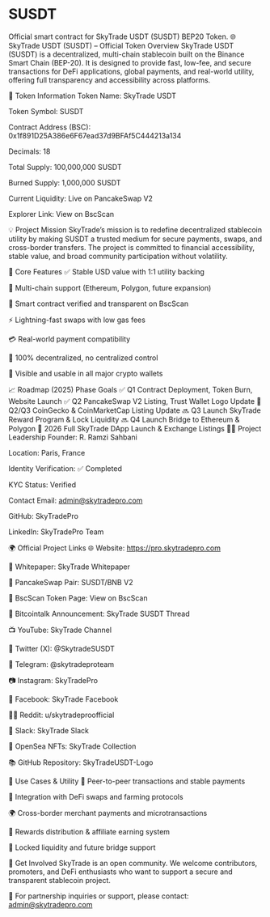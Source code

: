 # SUSDT
Official smart contract for SkyTrade USDT (SUSDT) BEP20 Token.
🌐 SkyTrade USDT (SUSDT) – Official Token Overview
SkyTrade USDT (SUSDT) is a decentralized, multi-chain stablecoin built on the Binance Smart Chain (BEP-20). It is designed to provide fast, low-fee, and secure transactions for DeFi applications, global payments, and real-world utility, offering full transparency and accessibility across platforms.

📌 Token Information
Token Name: SkyTrade USDT

Token Symbol: SUSDT

Contract Address (BSC): 0x1f891D25A386e6F67ead37d9BFAf5C444213a134

Decimals: 18

Total Supply: 100,000,000 SUSDT

Burned Supply: 1,000,000 SUSDT

Current Liquidity: Live on PancakeSwap V2

Explorer Link: View on BscScan

💡 Project Mission
SkyTrade’s mission is to redefine decentralized stablecoin utility by making SUSDT a trusted medium for secure payments, swaps, and cross-border transfers. The project is committed to financial accessibility, stable value, and broad community participation without volatility.

🔑 Core Features
✅ Stable USD value with 1:1 utility backing

🔁 Multi-chain support (Ethereum, Polygon, future expansion)

🧠 Smart contract verified and transparent on BscScan

⚡ Lightning-fast swaps with low gas fees

💳 Real-world payment compatibility

🔐 100% decentralized, no centralized control

📱 Visible and usable in all major crypto wallets

📈 Roadmap (2025)
Phase	Goals
✅ Q1	Contract Deployment, Token Burn, Website Launch
✅ Q2	PancakeSwap V2 Listing, Trust Wallet Logo Update
🔄 Q2/Q3	CoinGecko & CoinMarketCap Listing Update
🔜 Q3	Launch SkyTrade Reward Program & Lock Liquidity
🔜 Q4	Launch Bridge to Ethereum & Polygon
🚀 2026	Full SkyTrade DApp Launch & Exchange Listings
👨‍💼 Project Leadership
Founder: R. Ramzi Sahbani

Location: Paris, France

Identity Verification: ✅ Completed

KYC Status: Verified

Contact Email: admin@skytradepro.com

GitHub: SkyTradePro

LinkedIn: SkyTradePro Team

🌍 Official Project Links
🌐 Website: https://pro.skytradepro.com

📄 Whitepaper: SkyTrade Whitepaper

🔁 PancakeSwap Pair: SUSDT/BNB V2

📘 BscScan Token Page: View on BscScan

📢 Bitcointalk Announcement: SkyTrade SUSDT Thread

📺 YouTube: SkyTrade Channel

🧵 Twitter (X): @SkytradeSUSDT

💬 Telegram: @skytradeproteam

📷 Instagram: SkyTradePro

📘 Facebook: SkyTrade Facebook

🧑‍💻 Reddit: u/skytradeproofficial

💼 Slack: SkyTrade Slack

🔗 OpenSea NFTs: SkyTrade Collection

📚 GitHub Repository: SkyTradeUSDT-Logo

🧠 Use Cases & Utility
💱 Peer-to-peer transactions and stable payments

💸 Integration with DeFi swaps and farming protocols

🌍 Cross-border merchant payments and microtransactions

🎁 Rewards distribution & affiliate earning system

🔐 Locked liquidity and future bridge support

💬 Get Involved
SkyTrade is an open community. We welcome contributors, promoters, and DeFi enthusiasts who want to support a secure and transparent stablecoin project.

📩 For partnership inquiries or support, please contact: admin@skytradepro.com

